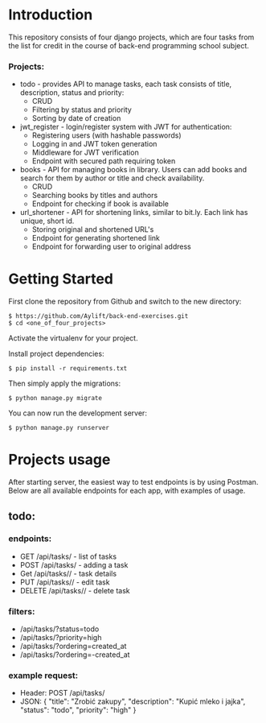 # Introduction

This repository consists of four django projects, which are four tasks from the list for credit in the course of 
back-end programming school subject.

### Projects:

* todo - provides API to manage tasks, each task consists of title, description, status and priority:
  * CRUD
  * Filtering by status and priority
  * Sorting by date of creation
* jwt_register - login/register system with JWT for authentication:
  * Registering users (with hashable passwords)
  * Logging in and JWT token generation
  * Middleware for JWT verification
  * Endpoint with secured path requiring token
* books - API for managing books in library. Users can add books and search for them by author or title and check availability.
  * CRUD
  * Searching books by titles and authors
  * Endpoint for checking if book is available
* url_shortener - API for shortening links, similar to bit.ly. Each link has unique, short id.
  * Storing original and shortened URL's
  * Endpoint for generating shortened link
  * Endpoint for forwarding user to original address

# Getting Started

First clone the repository from Github and switch to the new directory:

    $ https://github.com/Aylift/back-end-exercises.git
    $ cd <one_of_four_projects>
    
Activate the virtualenv for your project.
    
Install project dependencies:

    $ pip install -r requirements.txt
    
Then simply apply the migrations:

    $ python manage.py migrate

You can now run the development server:

    $ python manage.py runserver

# Projects usage

After starting server, the easiest way to test endpoints is by using Postman. Below are all available
endpoints for each app, with examples of usage.

## todo:
### endpoints:
* GET /api/tasks/ - list of tasks
* POST /api/tasks/ - adding a task
* Get /api/tasks/<id>/ - task details
* PUT /api/tasks/<id>/ - edit task
* DELETE /api/tasks/<id>/ - delete task
### filters:
* /api/tasks/?status=todo
* /api/tasks/?priority=high
* /api/tasks/?ordering=created_at
* /api/tasks/?ordering=-created_at
### example request:
* Header: POST /api/tasks/
* JSON: {
  "title": "Zrobić zakupy",
  "description": "Kupić mleko i jajka",
  "status": "todo",
  "priority": "high"
}